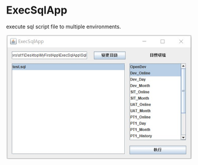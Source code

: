 # ExecSqlApp
execute sql script file to multiple environments.

![image](https://github.com/feel0729/ExecSqlApp/blob/main/view.JPG)
